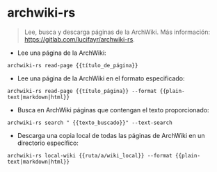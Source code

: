 # archwiki-rs

> Lee, busca y descarga páginas de la ArchWiki.
> Más información: <https://gitlab.com/lucifayr/archwiki-rs>.

- Lee una página de la ArchWiki:

`archwiki-rs read-page {{título_de_página}}`

- Lee una página de la ArchWiki en el formato especificado:

`archwiki-rs read-page {{título_página}} --format {{plain-text|markdown|html}}`

- Busca en ArchWiki páginas que contengan el texto proporcionado:

`archwiki-rs search " {{texto_buscado}}" --text-search`

- Descarga una copia local de todas las páginas de ArchWiki en un directorio específico:

`archwiki-rs local-wiki {{ruta/a/wiki_local}} --format {{plain-text|markdown|html}}`
